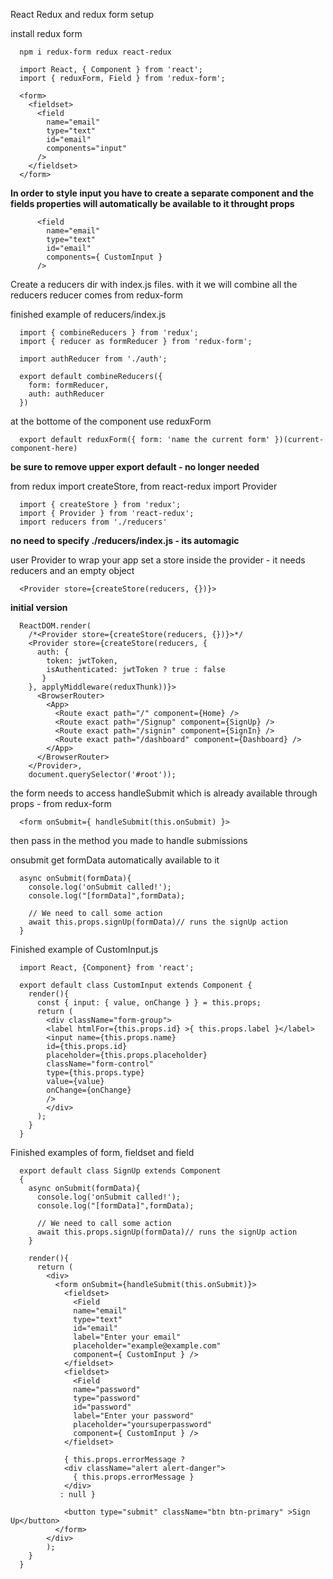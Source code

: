 React Redux and redux form setup

install redux form
```
  npm i redux-form redux react-redux
```

```
  import React, { Component } from 'react';
  import { reduxForm, Field } from 'redux-form';
```

```
  <form>
    <fieldset>
      <field
        name="email"
        type="text"
        id="email"
        components="input"
      />
    </fieldset>
  </form>
```
**In order to style input you have to create a separate component and
the fields properties will automatically be available to it throught props**

```
      <field
        name="email"
        type="text"
        id="email"
        components={ CustomInput }
      />
```


Create a reducers dir with index.js files. with it we will combine all the reducers
reducer comes from redux-form

finished example of reducers/index.js
```
  import { combineReducers } from 'redux';
  import { reducer as formReducer } from 'redux-form';

  import authReducer from './auth';

  export default combineReducers({
    form: formReducer,
    auth: authReducer
  })
```


at the bottome of the component use reduxForm
```
  export default reduxForm({ form: 'name the current form' })(current-component-here)
```
**be sure to remove upper export default - no longer needed**

from redux import createStore, from react-redux import Provider
```
  import { createStore } from 'redux';
  import { Provider } from 'react-redux';
  import reducers from './reducers'
```
**no need to specify ./reducers/index.js - its automagic**

user Provider to wrap your app
set a store inside the provider - it needs reducers and an empty object
```
  <Provider store={createStore(reducers, {})}>
```
**initial version**


```
  ReactDOM.render(
    /*<Provider store={createStore(reducers, {})}>*/
    <Provider store={createStore(reducers, {
      auth: {
        token: jwtToken,
        isAuthenticated: jwtToken ? true : false
       }
    }, applyMiddleware(reduxThunk))}>
      <BrowserRouter>
        <App>
          <Route exact path="/" component={Home} />
          <Route exact path="/Signup" component={SignUp} />
          <Route exact path="/signin" component={SignIn} />
          <Route exact path="/dashboard" component={Dashboard} />
        </App>
      </BrowserRouter>
    </Provider>,
    document.querySelector('#root'));
```
the form needs to access handleSubmit which is already available through props - from redux-form
```
  <form onSubmit={ handleSubmit(this.onSubmit) }>
```
then pass in the method you made to handle submissions

onsubmit get formData automatically available to it
```
  async onSubmit(formData){
    console.log('onSubmit called!');
    console.log("[formData]",formData);

    // We need to call some action
    await this.props.signUp(formData)// runs the signUp action
  }
```

Finished example of CustomInput.js
```
  import React, {Component} from 'react';

  export default class CustomInput extends Component {
    render(){
      const { input: { value, onChange } } = this.props;
      return (
        <div className="form-group">
        <label htmlFor={this.props.id} >{ this.props.label }</label>
        <input name={this.props.name}
        id={this.props.id}
        placeholder={this.props.placeholder}
        className="form-control"
        type={this.props.type}
        value={value}
        onChange={onChange}
        />
        </div>
      );
    }
  }
```

Finished examples of form, fieldset and field
```
  export default class SignUp extends Component
  {
    async onSubmit(formData){
      console.log('onSubmit called!');
      console.log("[formData]",formData);

      // We need to call some action
      await this.props.signUp(formData)// runs the signUp action
    }

    render(){
      return (
        <div>
          <form onSubmit={handleSubmit(this.onSubmit)}>
            <fieldset>
              <Field
              name="email"
              type="text"
              id="email"
              label="Enter your email"
              placeholder="example@example.com"
              component={ CustomInput } />
            </fieldset>
            <fieldset>
              <Field
              name="password"
              type="password"
              id="password"
              label="Enter your password"
              placeholder="yoursuperpassword"
              component={ CustomInput } />
            </fieldset>

            { this.props.errorMessage ?
            <div className="alert alert-danger">
              { this.props.errorMessage }
            </div>
           : null }

            <button type="submit" className="btn btn-primary" >Sign Up</button>
          </form>
        </div>
        );
    }
  }
```
